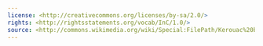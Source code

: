 ```yaml
---
license: <http://creativecommons.org/licenses/by-sa/2.0/>
rights: <http://rightsstatements.org/vocab/InC/1.0/>
source: <http://commons.wikimedia.org/wiki/Special:FilePath/Kerouac%20by%20Palumbo.jpg>
---
```

